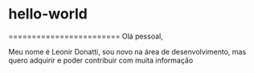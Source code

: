 # hello-world
========================
Olá pessoal,

Meu nome é Leonir Donatti, sou novo na área de desenvolvimento,
mas quero adquirir e poder contribuir com muita informação
